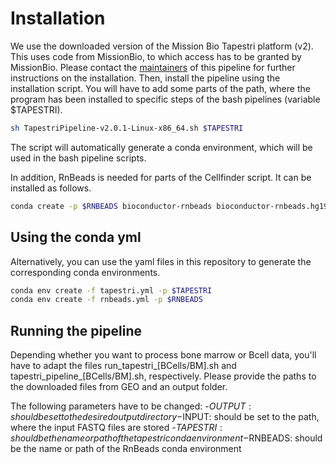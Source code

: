 # Installation
We use the downloaded version of the Mission Bio Tapestri platform (v2). This uses code from MissionBio, to which access has to be granted by MissionBio. Please contact the [maintainers](michael.scherer@crg.eu) of this pipeline for further instructions on the installation. Then, install the pipeline using the installation script. You will have to add some parts of the path, where the program has been installed to specific steps of the bash pipelines (variable $TAPESTRI).

```bash
sh TapestriPipeline-v2.0.1-Linux-x86_64.sh $TAPESTRI
```

The script will automatically generate a conda environment, which will be used in the bash pipeline scripts.

In addition, RnBeads is needed for parts of the Cellfinder script. It can be installed as follows.

```bash
conda create -p $RNBEADS bioconductor-rnbeads bioconductor-rnbeads.hg19 bioconductor-rnbeads.mm10
```

## Using the conda yml
Alternatively, you can use the yaml files in this repository to generate the corresponding conda environments.

```bash
conda env create -f tapestri.yml -p $TAPESTRI
conda env create -f rnbeads.yml -p $RNBEADS
```

## Running the pipeline
Depending whether you want to process bone marrow or Bcell data, you'll have to adapt the files run\_tapestri\_[BCells/BM].sh and tapestri\_pipeline\_[BCells/BM].sh, respectively. Please provide the paths to the downloaded files from GEO and an output folder.

The following parameters have to be changed:
-$OUTPUT: should be set to the desired output directory
-$INPUT: should be set to the path, where the input FASTQ files are stored
-$TAPESTRI: should be the name or path of the tapestri conda environment
-$RNBEADS: should be the name or path of the RnBeads conda environment
